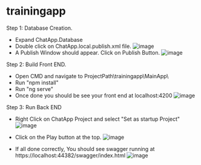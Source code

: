 # trainingapp
Step 1: Database Creation.
- Expand ChatApp.Database
- Double click on ChatApp.local.publish.xml file. 
![image](https://user-images.githubusercontent.com/17568496/227857719-b4950e83-12b5-40f1-8c4a-d15e65716479.png)
- A Publish Window should appear. Click on Publish Button.
![image](https://user-images.githubusercontent.com/17568496/227857863-1680753e-13ee-415a-95d4-33eda5e96922.png)

Step 2: Build Front END.
- Open CMD and navigate to ProjectPath\trainingapp\MainApp\
- Run "npm install"
- Run "ng serve"
- Once done you should be see your front end at localhost:4200
![image](https://user-images.githubusercontent.com/17568496/227858203-498b15e0-9b36-4c05-9eb5-07ddad162609.png)

Step 3: Run Back END
- Right Click on ChatApp Project and select "Set as startup Project"
![image](https://user-images.githubusercontent.com/17568496/227858473-cf7102c3-51fc-4c64-9461-1ca8fe01696e.png)

- Click on the Play button at the top.
![image](https://user-images.githubusercontent.com/17568496/227858536-bd8fa082-2cff-4211-b615-352aa03fb0f7.png)

- If all done correctly, You should see swagger running at https://localhost:44382/swagger/index.html
![image](https://user-images.githubusercontent.com/17568496/227858649-cf21eea8-521c-4021-8077-53f2c958580c.png)

